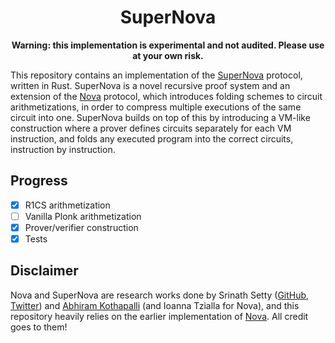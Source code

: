 <div align="center">
    <h1>
        SuperNova
    </h1>

**Warning: this implementation is experimental and not audited. Please use at your own risk.**
</div>

This repository contains an implementation of the [SuperNova](https://eprint.iacr.org/2022/1758) protocol, written in Rust. SuperNova is a novel recursive proof system and an extension of the [Nova](https://eprint.iacr.org/2021/370) protocol, which introduces folding schemes to circuit arithmetizations, in order to compress multiple executions of the same circuit into one. SuperNova builds on top of this by introducing a VM-like construction where a prover defines circuits separately for each VM instruction, and folds any executed program into the correct circuits, instruction by instruction.

## Progress

- [x] R1CS arithmetization
- [ ] Vanilla Plonk arithmetization
- [x] Prover/verifier construction
- [x] Tests

## Disclaimer

Nova and SuperNova are research works done by Srinath Setty ([GitHub](https://github.com/srinathsetty), [Twitter](https://twitter.com/srinathtv/)) and [Abhiram Kothapalli](https://twitter.com/abhiramko/) (and Ioanna Tzialla for Nova), and this repository heavily relies on the earlier implementation of [Nova](https://github.com/microsoft/Nova). All credit goes to them!
